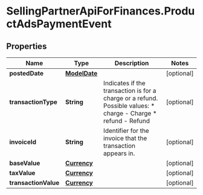# SellingPartnerApiForFinances.ProductAdsPaymentEvent

## Properties
Name | Type | Description | Notes
------------ | ------------- | ------------- | -------------
**postedDate** | [**ModelDate**](ModelDate.md) |  | [optional] 
**transactionType** | **String** | Indicates if the transaction is for a charge or a refund.  Possible values:  * charge - Charge  * refund - Refund | [optional] 
**invoiceId** | **String** | Identifier for the invoice that the transaction appears in. | [optional] 
**baseValue** | [**Currency**](Currency.md) |  | [optional] 
**taxValue** | [**Currency**](Currency.md) |  | [optional] 
**transactionValue** | [**Currency**](Currency.md) |  | [optional] 
